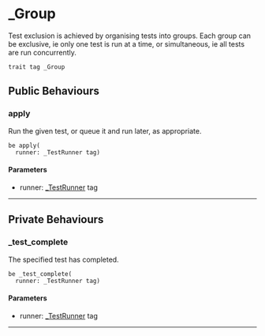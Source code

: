 # _Group

Test exclusion is achieved by organising tests into groups. Each group can be
exclusive, ie only one test is run at a time, or simultaneous, ie all tests
are run concurrently.


```pony
trait tag _Group
```

## Public Behaviours

### apply

Run the given test, or queue it and run later, as appropriate.


```pony
be apply(
  runner: _TestRunner tag)
```
#### Parameters

*   runner: [_TestRunner](ponytest-_TestRunner) tag

---

## Private Behaviours

### _test_complete

The specified test has completed.


```pony
be _test_complete(
  runner: _TestRunner tag)
```
#### Parameters

*   runner: [_TestRunner](ponytest-_TestRunner) tag

---

